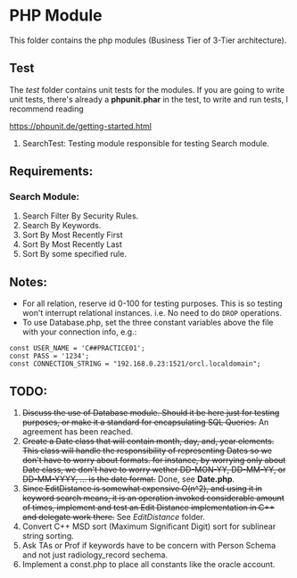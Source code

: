 # PHP Module

This folder contains the php modules (Business Tier of 3-Tier architecture).

## Test

The *test* folder contains unit tests for the modules. If you are going to write unit tests,
there's already a **phpunit.phar** in the test, to write and run tests, I recommend reading

https://phpunit.de/getting-started.html

1. SearchTest: Testing module responsible for testing Search module.

## Requirements:

### Search Module:
    
1. Search Filter By Security Rules.
2. Search By Keywords.
3. Sort By Most Recently First
4. Sort By Most Recently Last
5. Sort By some specified rule.

## Notes:

* For all relation, reserve id 0-100 for testing purposes. This is so testing won't interrupt relational instances. i.e.
  No need to do ```DROP``` operations.
* To use Database.php, set the three constant variables above the file with your connection info, e.g.:
```
const USER_NAME = 'C##PRACTICE01';
const PASS = '1234';
const CONNECTION_STRING = "192.168.0.23:1521/orcl.localdomain";
```

## TODO:

1. ~~Discuss the use of Database module. Should it be here just for testing purposes, or make it a standard for
   encapsulating SQL Queries.~~ An agreement has been reached.
2. ~~Create a Date class that will contain month, day, and, year elements. This class will handle the responsibility of
   representing Dates so we don't have to worry about formats. for instance, by worrying only about Date class, 
   we don't have to worry wether DD-MON-YY, DD-MM-YY, or DD-MM-YYYY, ... is the date format.~~ Done, see **Date.php**.
3. ~~Since EditDistance is somewhat expensive O(n^2), and using it in keyword search means, it is an operation invoked
   considerable amount of times, implement and test an Edit Distance implementation in C++ and delegate work there.~~
   See *EditDistance* folder.
4. Convert C++ MSD sort (Maximum Significant Digit) sort for sublinear string sorting.
5. Ask TAs or Prof if keywords have to be concern with Person Schema and not just radiology_record sechema.
6. Implement a const.php to place all constants like the oracle account.